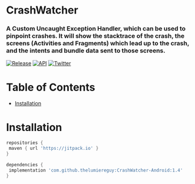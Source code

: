 # CrashWatcher

### A Custom Uncaught Exception Handler, which can be used to pinpoint crashes. It will show the stacktrace of the crash, the screens (Activities and Fragments) which lead up to the crash, and the intents and bundle data sent to those screens.  

[![Release](https://img.shields.io/badge/release-1.4-blue?style=for-the-badge)](https://jitpack.io/#thelumiereguy/CrashWatcher-Android) [![API](https://img.shields.io/badge/API-21%2B-orange?style=for-the-badge)](https://android-arsenal.com/api?level=19) [![Twitter](https://img.shields.io/badge/twitter-thelumiereguy-blue?style=for-the-badge)](https://twitter.com/thelumiereguy)

# Table of Contents  

- [Installation](#installation)  

# Installation  

```gradle  
repositories {  
 maven { url 'https://jitpack.io' }  
}  
  
dependencies {  
 implementation 'com.github.thelumiereguy:CrashWatcher-Android:1.4'  
}  
```

